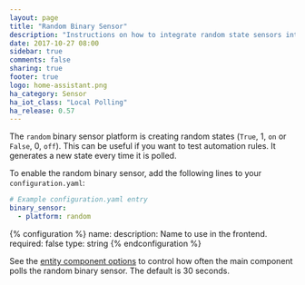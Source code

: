 ```yaml
---
layout: page
title: "Random Binary Sensor"
description: "Instructions on how to integrate random state sensors into Home Assistant."
date: 2017-10-27 08:00
sidebar: true
comments: false
sharing: true
footer: true
logo: home-assistant.png
ha_category: Sensor
ha_iot_class: "Local Polling"
ha_release: 0.57
---
```



The `random` binary sensor platform is creating random states (`True`, 1, `on` or `False`, 0, `off`). This can be useful if you want to test automation rules. It generates a new state every time it is polled.

To enable the random binary sensor, add the following lines to your `configuration.yaml`:

```yaml
# Example configuration.yaml entry
binary_sensor:
  - platform: random
```

{% configuration %}
name:
  description: Name to use in the frontend.
  required: false
  type: string
{% endconfiguration %}

See the [entity component options](/docs/configuration/platform_options/) to control how often the main component polls the random binary sensor. The default is 30 seconds.

